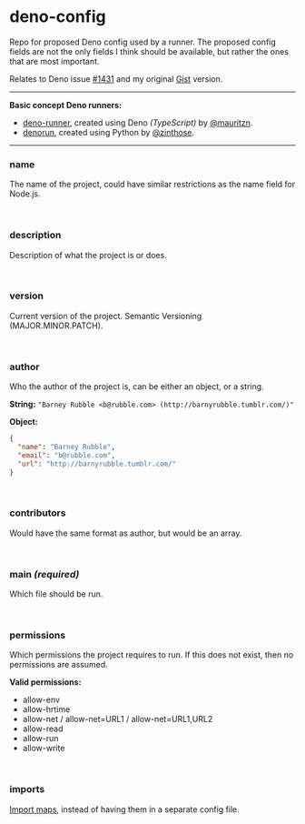 # deno-config
Repo for proposed Deno config used by a runner. The proposed config fields are not the only fields I think should be available, but rather the ones that are most important.

Relates to Deno issue [#1431](https://github.com/denoland/deno/issues/1431) and my original [Gist](https://gist.github.com/mauritzn/04d8a6e910d6612356d4daf231c7a6d1) version.

-----

**Basic concept Deno runners:**
  - [deno-runner](https://github.com/mauritzn/deno-runner), created using Deno *(TypeScript)* by [@mauritzn](https://github.com/mauritzn).
  - [denorun](https://github.com/zinthose/denorun), created using Python by [@zinthose](https://github.com/zinthose).

-----

### name

The name of the project, could have similar restrictions as the name field for Node.js.

<br />

### description

Description of what the project is or does.

<br />

### version

Current version of the project. Semantic Versioning (MAJOR.MINOR.PATCH).

<br />

### author

Who the author of the project is, can be either an object, or a string.

**String:** `"Barney Rubble <b@rubble.com> (http://barnyrubble.tumblr.com/)"`

**Object:**
```json
{
  "name": "Barney Rubble",
  "email": "b@rubble.com",
  "url": "http://barnyrubble.tumblr.com/"
}
```

<br />

### contributors

Would have the same format as author, but would be an array.

<br />

### main *(required)*

Which file should be run.

<br />

### permissions

Which permissions the project requires to run. If this does not exist, then no permissions are assumed.

**Valid permissions:**
  - allow-env
  - allow-hrtime
  - allow-net / allow-net=URL1 / allow-net=URL1,URL2
  - allow-read
  - allow-run
  - allow-write

<br />

### imports

[Import maps](https://deno.land/manual/linking_to_external_code/import_maps), instead of having them in a separate config file.
